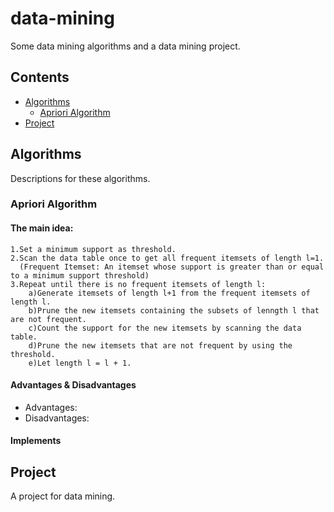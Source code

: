 # data-mining
Some data mining algorithms and a data mining project.

## Contents
* [Algorithms](#algorithms)
    * [Apriori Algorithm](#apriori-algorithm)
* [Project](#project)

## Algorithms
Descriptions for these algorithms.
### Apriori Algorithm
#### The main idea:
    
    1.Set a minimum support as threshold.
    2.Scan the data table once to get all frequent itemsets of length l=1. 
      (Frequent Itemset: An itemset whose support is greater than or equal to a minimum support threshold)
    3.Repeat until there is no frequent itemsets of length l:
        a)Generate itemsets of length l+1 from the frequent itemsets of length l.
        b)Prune the new itemsets containing the subsets of lenngth l that are not frequent.
        c)Count the support for the new itemsets by scanning the data table.
        d)Prune the new itemsets that are not frequent by using the threshold.
        e)Let length l = l + 1. 
        
#### Advantages & Disadvantages
- Advantages:
- Disadvantages:
        
#### Implements

## Project
A project for data mining.
